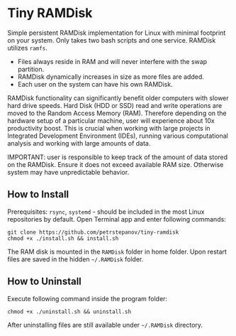 Tiny RAMDisk
============

Simple persistent RAMDisk implementation for Linux with minimal footprint on your system. Only takes two bash scripts and one service. RAMDisk utilizes `ramfs`.

* Files always reside in RAM and will never interfere with the swap partition.
* RAMDisk dynamically increases in size as more files are added.
* Each user on the system can have his own RAMDisk.

RAMDisk functionality can significantly benefit older computers with slower hard drive speeds. Hard Disk (HDD or SSD) read and write operations are moved to the Random Access Memory (RAM). Therefore depending on the hardware setup of a particular machine, user will experience about 10x productivity boost. This is crucial when working with large projects in Integrated Development Environment (IDEs), running various computational analysis and working with large amounts of data.

IMPORTANT: user is responsible to keep track of the amount of data stored on the RAMDisk. Ensure it does not exceed available RAM size. Otherwise system may have unpredictable behavior.

How to Install
--------------

Prerequisites: `rsync`, `systemd` - should be included in the most Linux repositories by default. Open Terminal app and enter following commands:

```
git clone https://github.com/petrstepanov/tiny-ramdisk
chmod +x ./install.sh && install.sh
```

The RAM disk is mounted in the `RAMDisk` folder in home folder. Upon restart files are saved in the hidden `~/.RAMDisk` folder.

How to Uninstall
----------------

Execute following command inside the program folder:

```
chmod +x ./uninstall.sh && uninstall.sh
```

After uninstalling files are still available under `~/.RAMDisk` directory. 
